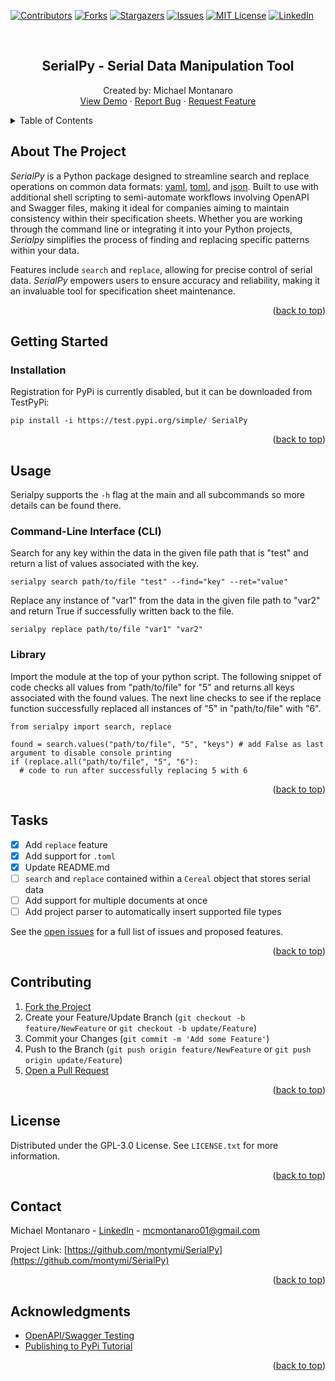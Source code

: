 <div id="readme-top"></div>

<!-- PROJECT SHIELDS -->
[![Contributors][contributors-shield]][contributors-url]
[![Forks][forks-shield]][forks-url]
[![Stargazers][stars-shield]][stars-url]
[![Issues][issues-shield]][issues-url]
[![MIT License][license-shield]][license-url]
[![LinkedIn][linkedin-shield]][linkedin-url]



<!-- PROJECT LOGO -->
<br />
<div align="center">
  <h2 align="center">SerialPy - Serial Data Manipulation Tool</h2>

  <p align="center">
    Created by: Michael Montanaro
    <br />
    <a href="https://github.com/montymi/SerialPy">View Demo</a>
    ·
    <a href="https://github.com/montymi/SerialPy/issues">Report Bug</a>
    ·
    <a href="https://github.com/montymi/SerialPy/issues">Request Feature</a>
  </p>
</div>



<!-- TABLE OF CONTENTS -->
<details>
  <summary>Table of Contents</summary>
  <ol>
    <li><a href="#about-the-project">About The Project</a></li>
    <li><a href="#getting-started">Getting Started</a></li>
    <li><a href="#usage">Usage</a></li>
    <li><a href="#tasks">Tasks</a></li>
    <li><a href="#contributing">Contributing</a></li>
    <li><a href="#license">License</a></li>
    <li><a href="#contact">Contact</a></li>
    <li><a href="#acknowledgments">Acknowledgments</a></li>
  </ol>
</details>



<!-- ABOUT THE PROJECT -->
## About The Project

*SerialPy* is a Python package designed to streamline search and replace operations on common data formats: [yaml](https://yaml.org/), [toml](https://toml.io/en/), and [json](https://www.json.org/json-en.html). 
Built to use with additional shell scripting to semi-automate workflows involving OpenAPI and Swagger files, making it ideal for companies aiming to maintain consistency within their specification sheets. 
Whether you are working through the command line or integrating it into your Python projects, *Serialpy* simplifies the process of finding and replacing specific patterns within your data. 

Features include `search` and `replace`, allowing for precise control of serial data. *SerialPy* empowers users to ensure accuracy and reliability, making it an invaluable tool for specification sheet maintenance.

<p align="right">(<a href="#readme-top">back to top</a>)</p>



<!-- GETTING STARTED -->
## Getting Started

### Installation

Registration for PyPi is currently disabled, but it can be downloaded from TestPyPi: 
```
pip install -i https://test.pypi.org/simple/ SerialPy
```

<p align="right">(<a href="#readme-top">back to top</a>)</p>



<!-- USAGE EXAMPLES -->
## Usage
Serialpy supports the `-h` flag at the main and all subcommands so more details can be found there.

### Command-Line Interface (CLI)
Search for any key within the data in the given file path that is "test" and return a list of values associated with the key.
```
serialpy search path/to/file "test" --find="key" --ret="value"
```
Replace any instance of "var1" from the data in the given file path to "var2" and return True if successfully written back to the file.
```
serialpy replace path/to/file "var1" "var2"
```

### Library
Import the module at the top of your python script.
The following snippet of code checks all values from "path/to/file" for "5" and returns all keys associated with the found values. 
The next line checks to see if the replace function successfully replaced all instances of "5" in "path/to/file" with "6".
```
from serialpy import search, replace

found = search.values("path/to/file", "5", "keys") # add False as last argument to disable console printing
if (replace.all("path/to/file", "5", "6"):
  # code to run after successfully replacing 5 with 6
```

<p align="right">(<a href="#readme-top">back to top</a>)</p>



<!-- TASKS -->
## Tasks

- [X] Add `replace` feature
- [X] Add support for `.toml` 
- [X] Update README.md
- [ ] `search` and `replace` contained within a `Cereal` object that stores serial data
- [ ] Add support for multiple documents at once
- [ ] Add project parser to automatically insert supported file types

See the [open issues](https://github.com/montymi/SerialPy/issues) for a full list of issues and proposed features.

<p align="right">(<a href="#readme-top">back to top</a>)</p>



<!-- CONTRIBUTING -->
## Contributing

1. [Fork the Project](https://docs.github.com/en/get-started/quickstart/fork-a-repo)
2. Create your Feature/Update Branch (`git checkout -b feature/NewFeature` or `git checkout -b update/Feature`)
3. Commit your Changes (`git commit -m 'Add some Feature'`)
4. Push to the Branch (`git push origin feature/NewFeature` or `git push origin update/Feature`)
5. [Open a Pull Request](https://docs.github.com/en/pull-requests/collaborating-with-pull-requests/proposing-changes-to-your-work-with-pull-requests/about-pull-requests)

<p align="right">(<a href="#readme-top">back to top</a>)</p>



<!-- LICENSE -->
## License

Distributed under the GPL-3.0 License. See `LICENSE.txt` for more information.

<p align="right">(<a href="#readme-top">back to top</a>)</p>



<!-- CONTACT -->
## Contact

Michael Montanaro - [LinkedIn](https://www.linkedin.com/in/michael-montanaro/) - mcmontanaro01@gmail.com

Project Link: [https://github.com/montymi/SerialPy](https://github.com/montymi/SerialPy)

<p align="right">(<a href="#readme-top">back to top</a>)</p>



<!-- ACKNOWLEDGMENTS -->
## Acknowledgments

* [OpenAPI/Swagger Testing](https://apitools.dev/swagger-cli/)
* [Publishing to PyPi Tutorial](https://realpython.com/pypi-publish-python-package/)

<p align="right">(<a href="#readme-top">back to top</a>)</p>



<!-- MARKDOWN LINKS & IMAGES -->
<!-- https://www.markdownguide.org/basic-syntax/#reference-style-links -->
[contributors-shield]: https://img.shields.io/github/contributors/montymi/SerialPy.svg?style=for-the-badge
[contributors-url]: https://github.com/montymi/SerialPy/graphs/contributors
[forks-shield]: https://img.shields.io/github/forks/montymi/SerialPy.svg?style=for-the-badge
[forks-url]: https://github.com/montymi/SerialPy/network/members
[stars-shield]: https://img.shields.io/github/stars/montymi/SerialPy.svg?style=for-the-badge
[stars-url]: https://github.com/montymi/SerialPy/stargazers
[issues-shield]: https://img.shields.io/github/issues/montymi/SerialPy.svg?style=for-the-badge
[issues-url]: https://github.com/montymi/SerialPy/issues
[license-shield]: https://img.shields.io/github/license/montymi/SerialPy.svg?style=for-the-badge
[license-url]: https://github.com/montymi/SerialPy/blob/master/LICENSE.txt
[linkedin-shield]: https://img.shields.io/badge/-LinkedIn-black.svg?style=for-the-badge&logo=linkedin&colorB=555
[linkedin-url]: https://linkedin.com/in/michael-montanaro
[Next.js]: https://img.shields.io/badge/next.js-000000?style=for-the-badge&logo=nextdotjs&logoColor=white
[Next-url]: https://nextjs.org/
[React.js]: https://img.shields.io/badge/React-20232A?style=for-the-badge&logo=react&logoColor=61DAFB
[React-url]: https://reactjs.org/
[Vue.js]: https://img.shields.io/badge/Vue.js-35495E?style=for-the-badge&logo=vuedotjs&logoColor=4FC08D
[Vue-url]: https://vuejs.org/
[Angular.io]: https://img.shields.io/badge/Angular-DD0031?style=for-the-badge&logo=angular&logoColor=white
[Angular-url]: https://angular.io/
[Svelte.dev]: https://img.shields.io/badge/Svelte-4A4A55?style=for-the-badge&logo=svelte&logoColor=FF3E00
[Svelte-url]: https://svelte.dev/
[Laravel.com]: https://img.shields.io/badge/Laravel-FF2D20?style=for-the-badge&logo=laravel&logoColor=white
[Laravel-url]: https://laravel.com
[Bootstrap.com]: https://img.shields.io/badge/Bootstrap-563D7C?style=for-the-badge&logo=bootstrap&logoColor=white
[Bootstrap-url]: https://getbootstrap.com
[JQuery.com]: https://img.shields.io/badge/jQuery-0769AD?style=for-the-badge&logo=jquery&logoColor=white
[JQuery-url]: https://jquery.com 
